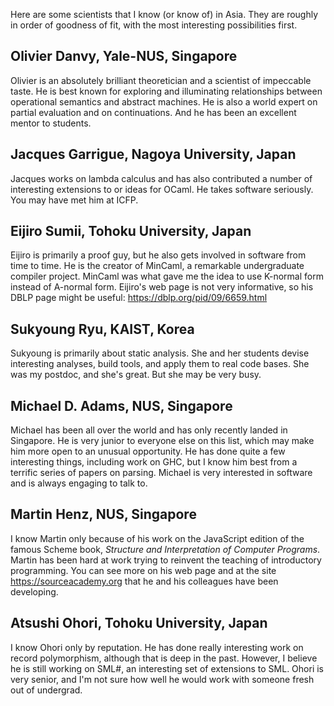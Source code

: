 Here are some scientists that I know (or know of) in Asia.
They are roughly in order of goodness of fit, with the most
interesting possibilities first.


Olivier Danvy, Yale-NUS, Singapore
----------------------------------
Olivier is an absolutely brilliant theoretician and a scientist of impeccable taste.  He is best known for exploring and illuminating relationships between operational semantics and abstract machines.  He is also a world expert on partial evaluation and on continuations.  And he has been an excellent mentor to students.


Jacques Garrigue, Nagoya University, Japan
------------------------------------------
Jacques works on lambda calculus and has also contributed a number of interesting extensions to or ideas for OCaml.  He takes software seriously.  You may have met him at ICFP.


Eijiro Sumii, Tohoku University, Japan
--------------------------------------
Eijiro is primarily a proof guy, but he also gets involved in software from time to time.  He is the creator of MinCaml, a remarkable undergraduate compiler project.  MinCaml was what gave me the idea to use K-normal form instead of A-normal form.  Eijiro's web page is not very informative, so his DBLP page might be useful: https://dblp.org/pid/09/6659.html


Sukyoung Ryu, KAIST, Korea
--------------------------
Sukyoung is primarily about static analysis.  She and her students devise interesting analyses, build tools, and apply them to real code bases.  She was my postdoc, and she's great.  But she may be very busy.


Michael D. Adams, NUS, Singapore
--------------------------------
Michael has been all over the world and has only recently landed in Singapore.  He is very junior to everyone else on this list, which may make him more open to an unusual opportunity.  He has done quite a few interesting things, including work on GHC, but I know him best from a terrific series of papers on parsing.  Michael is very interested in software and is always engaging to talk to.


Martin Henz, NUS, Singapore
---------------------------
I know Martin only because of his work on the JavaScript edition of the famous Scheme book, _Structure and Interpretation of Computer Programs_.  Martin has been hard at work trying to reinvent the teaching of introductory programming.  You can see more on his web page and at the site https://sourceacademy.org that he and his colleagues have been developing.


Atsushi Ohori, Tohoku University, Japan
---------------------------------------
I know Ohori only by reputation.  He has done really interesting work on record polymorphism, although that is deep in the past.  However, I believe he is still working on SML#, an interesting set of extensions to SML.   Ohori is very senior, and I'm not sure how well he would work with someone fresh out of undergrad.
